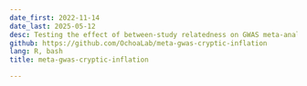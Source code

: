 ```yaml
---
date_first: 2022-11-14
date_last: 2025-05-12
desc: Testing the effect of between-study relatedness on GWAS meta-analysis
github: https://github.com/OchoaLab/meta-gwas-cryptic-inflation
lang: R, bash
title: meta-gwas-cryptic-inflation

---
```

